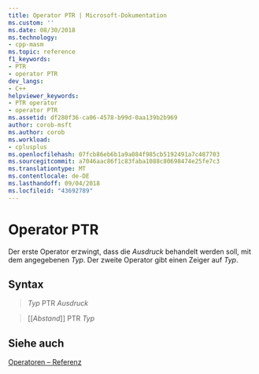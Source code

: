 ```yaml
---
title: Operator PTR | Microsoft-Dokumentation
ms.custom: ''
ms.date: 08/30/2018
ms.technology:
- cpp-masm
ms.topic: reference
f1_keywords:
- PTR
- operator PTR
dev_langs:
- C++
helpviewer_keywords:
- PTR operator
- operator PTR
ms.assetid: df280f36-ca06-4578-b99d-0aa139b2b969
author: corob-msft
ms.author: corob
ms.workload:
- cplusplus
ms.openlocfilehash: 07fcb86eb6b1a9a084f985cb5192491a7c487703
ms.sourcegitcommit: a7046aac86f1c83faba1088c80698474e25fe7c3
ms.translationtype: MT
ms.contentlocale: de-DE
ms.lasthandoff: 09/04/2018
ms.locfileid: "43692789"
---
```

# <a name="operator-ptr"></a>Operator PTR

Der erste Operator erzwingt, dass die *Ausdruck* behandelt werden soll, mit dem angegebenen *Typ*. Der zweite Operator gibt einen Zeiger auf *Typ*.

## <a name="syntax"></a>Syntax

> *Typ* PTR *Ausdruck*

> [[*Abstand*]] PTR *Typ*

## <a name="see-also"></a>Siehe auch

[Operatoren – Referenz](../../assembler/masm/operators-reference.md)<br/>